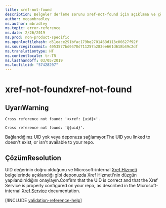 ```yaml
---
title: xref-not-found
description: Belgeler derleme sorunu xref-not-found için açıklama ve çözüm
author: meganbradley
ms.author: mbradley
ms.topic: error-reference
ms.date: 2/26/2019
ms.prod: non-product-specific
ms.openlocfilehash: d51eace291bfac179be2701463d113c06627f92f
ms.sourcegitcommit: 4053577bd0478d711257a283ee661d618b49c2df
ms.translationtype: HT
ms.contentlocale: tr-TR
ms.lasthandoff: 03/05/2019
ms.locfileid: "57428207"
---
```

# <a name="xref-not-found"></a><span data-ttu-id="57082-103">xref-not-found</span><span class="sxs-lookup"><span data-stu-id="57082-103">xref-not-found</span></span>

## <a name="warning"></a><span data-ttu-id="57082-104">Uyarı</span><span class="sxs-lookup"><span data-stu-id="57082-104">Warning</span></span>

`Cross reference not found: '<xref: {uid}>'.`

`Cross reference not found: '@{uid}'.`

<span data-ttu-id="57082-105">Bağlandığınız UID yok veya deponuza sağlamıyor.</span><span class="sxs-lookup"><span data-stu-id="57082-105">The UID you linked to doesn't exist, or isn't available to your repo.</span></span>

## <a name="resolution"></a><span data-ttu-id="57082-106">Çözüm</span><span class="sxs-lookup"><span data-stu-id="57082-106">Resolution</span></span>

<span data-ttu-id="57082-107">UID değerinin doğru olduğunu ve Microsoft-internal [Xref Hizmeti](https://review.docs.microsoft.com/en-us/help/onboard/admin/xref-service?branch=master) belgelerinde açıklandığı gibi deponuzda Xref Hizmeti'nin düzgün yapılandırıldığını onaylayın.</span><span class="sxs-lookup"><span data-stu-id="57082-107">Confirm that the UID is correct and that the Xref Service is properly configured on your repo, as described in the Microsoft-internal [Xref Service](https://review.docs.microsoft.com/en-us/help/onboard/admin/xref-service?branch=master) documentation.</span></span>

<!--make sure to add this file to your includes folder and verify the path-->
[!INCLUDE [validation-reference-help](includes/validation-reference-help.md)]
